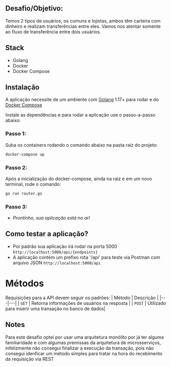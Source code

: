 ##  Desafio/Objetivo:
Temos 2 tipos de usuários, os comuns e lojistas, ambos têm carteira com dinheiro e
realizam transferências entre eles. Vamos nos atentar somente ao fluxo de
transferência entre dois usuários.

## Stack

- Golang
- Docker
- Docker Compose

## Instalação

A aplicação necessite de um ambiente com [Golang](https://go.dev/doc/install) 1.17+ para rodar
e do [Docker Compose](https://docs.docker.com/compose/install/)


Instale as dependências e para rodar a aplicação use o passo-a-passo abaixo:

### Passo 1:
Suba os containers rodando o comando abaixo na pasta raiz do projeto:
```sh
docker-compose up
```

### Passo 2:
Após a inicialização do docker-compose, ainda na raiz e em um novo terminal, rode o comando:
```sh
go run router.go
```

### Passo 3:

- *Prontinho, sua aplicação está no ar!*

## Como testar a aplicação?
- Por padrão sua aplicação irá rodar na porta 5000 ```http://localhost:5000/api/{endpoints}```
- A aplicação contém um prefixo rota '/api' para teste via Postman com arquivo JSON ```http://localhost:5000/api```


# Métodos
Requisições para a API devem seguir os padrões:
| Método | Descrição |
|---|---|
| `GET` | Retorna informações de usuários na resposta |
| `POST` | Utilizado para inserir uma transação no banco de dados|

## Notes

Para este desafio optei por usar uma arquitetura monólito por já ter alguma familiaridade e com algumas premissas da arquitetura de microsserviços, infelizmente não consegui finalizar a execução da transação, pois não consegui idenficar um método simples para tratar na hora do recebimento da requisição via REST
